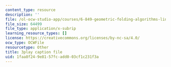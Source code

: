 ```yaml
---
content_type: resource
description: ''
file: /ol-ocw-studio-app/courses/6-849-geometric-folding-algorithms-linkages-origami-polyhedra-fall-2012/1faa8f249e8157fcadd003cf1c231f3a_ShvQYLXCjos.vtt
file_size: 64499
file_type: application/x-subrip
learning_resource_types: []
license: https://creativecommons.org/licenses/by-nc-sa/4.0/
ocw_type: OCWFile
resourcetype: Other
title: 3play caption file
uid: 1faa8f24-9e81-57fc-add0-03cf1c231f3a
---
```


